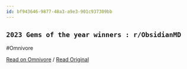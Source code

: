 ```yaml
---
id: bf943646-9877-48a3-a9e3-901c937309bb
---
```


## `2023 Gems of the year winners : r/ObsidianMD`
#Omnivore

[Read on Omnivore](https://omnivore.app/me/2023-gems-of-the-year-winners-r-obsidian-md-191ff4c0b51) / [Read Original](https://www.reddit.com/r/ObsidianMD/comments/19enuqq/2023_gems_of_the_year_winners/)


